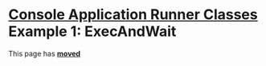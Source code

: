 # [Console Application Runner Classes](../../ConsoleApp.md) Example 1: ExecAndWait

This page has [**moved**](https://lib-docs.delphidabbler.com/ConsoleApp/3/Examples/Example1)